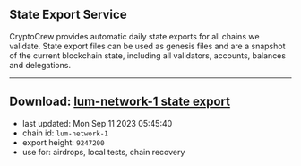 ## State Export Service
CryptoCrew provides automatic daily state exports for all chains we validate. State export files can be used as genesis files and are a snapshot of the current blockchain state, including all validators, accounts, balances and delegations.

---
**Download: [lum-network-1 state export](https://dl.ccvalidators.com/SERVICE/lumnetwork/lum-network-1_export_9247200.json)**
---

- last updated: Mon Sep 11 2023 05:45:40
- chain id: `lum-network-1`
- export height: `9247200`
- use for: airdrops, local tests, chain recovery
